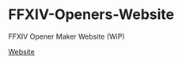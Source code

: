# FFXIV-Openers-Website
 FFXIV Opener Maker Website (WiP)

[Website](https://aho-senpai.github.io/FFXIV-Openers-Website/)
